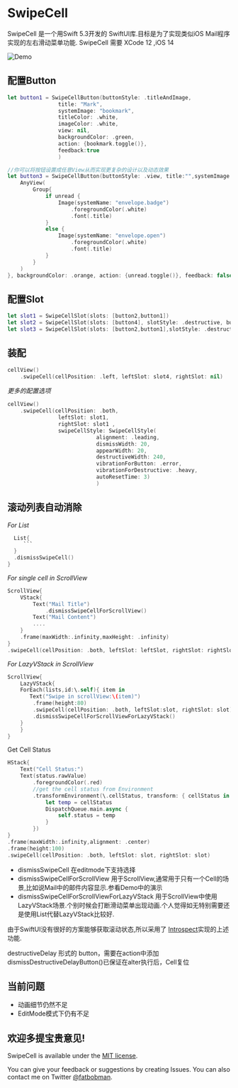 # SwipeCell

SwipeCell 是一个用Swift 5.3开发的 SwiftUI库.目标是为了实现类似iOS Mail程序实现的左右滑动菜单功能.
SwipeCell 需要 XCode 12 ,iOS 14 

![Demo](Image/demo.gif)

## 配置Button
```swift
let button1 = SwipeCellButton(buttonStyle: .titleAndImage,
                title: "Mark", 
                systemImage: "bookmark",
                titleColor: .white, 
                imageColor: .white, 
                view: nil,   
                backgroundColor: .green,
                action: {bookmark.toggle()},
                feedback:true
                )
```

```swift
//你可以将按钮设置成任意View从而实现更复杂的设计以及动态效果
let button3 = SwipeCellButton(buttonStyle: .view, title:"",systemImage: "", view: {
    AnyView(
        Group{
            if unread {
                Image(systemName: "envelope.badge")
                    .foregroundColor(.white)
                    .font(.title)
            }
            else {
                Image(systemName: "envelope.open")
                    .foregroundColor(.white)
                    .font(.title)
            }
        }
    )
}, backgroundColor: .orange, action: {unread.toggle()}, feedback: false)
```

## 配置Slot
```swift
let slot1 = SwipeCellSlot(slots: [button2,button1])
let slot2 = SwipeCellSlot(slots: [button4], slotStyle: .destructive, buttonWidth: 60) 
let slot3 = SwipeCellSlot(slots: [button2,button1],slotStyle: .destructiveDelay) 
```

## 装配
```swift
cellView()
    .swipeCell(cellPosition: .left, leftSlot: slot4, rightSlot: nil)
```
*更多的配置选项*
```swift
cellView()
    .swipeCell(cellPosition: .both, 
                leftSlot: slot1, 
                rightSlot: slot1 ,
                swipeCellStyle: SwipeCellStyle(
                            alignment: .leading,
                            dismissWidth: 20,
                            appearWidth: 20,
                            destructiveWidth: 240, 
                            vibrationForButton: .error, 
                            vibrationForDestructive: .heavy, 
                            autoResetTime: 3)
                            )
```

## 滚动列表自动消除
*For List*
```swift
  List{
     ```
  }
  .dismissSwipeCell()
}
```

*For single cell in ScrollView*
```swift
ScrollView{
    VStack{
        Text("Mail Title")
            .dismissSwipeCellForScrollView() 
        Text("Mail Content")
        ....
    }
    .frame(maxWidth:.infinity,maxHeight: .infinity)
}
.swipeCell(cellPosition: .both, leftSlot: leftSlot, rightSlot: rightSlot,clip: false)
```

*For LazyVStack in ScrollView*
```swift
ScrollView{
    LazyVStack{
    ForEach(lists,id:\.self){ item in
       Text("Swipe in scrollView:\(item)")
        .frame(height:80)
        .swipeCell(cellPosition: .both, leftSlot:slot, rightSlot: slot)
        .dismissSwipeCellForScrollViewForLazyVStack()
    }
    }
}
```

Get Cell Status
```swift
HStack{
    Text("Cell Status:")
    Text(status.rawValue)
        .foregroundColor(.red)
        //get the cell status from Environment
        .transformEnvironment(\.cellStatus, transform: { cellStatus in
            let temp = cellStatus
            DispatchQueue.main.async {
                self.status = temp
            }
        })
}
.frame(maxWidth:.infinity,alignment: .center)
.frame(height:100)
.swipeCell(cellPosition: .both, leftSlot: slot, rightSlot: slot)
```


* dismissSwipeCell 在editmode下支持选择
* dismissSwipeCellForScrollView 用于ScrollView,通常用于只有一个Cell的场景,比如说Mail中的邮件内容显示.参看Demo中的演示
* dismissSwipeCellForScrollViewForLazyVStack 用于ScrollView中使用LazyVStack场景.个别时候会打断滑动菜单出现动画.个人觉得如无特别需要还是使用List代替LazyVStack比较好.


由于SwiftUI没有很好的方案能够获取滚动状态,所以采用了 [Introspect](https://github.com/siteline/SwiftUI-Introspect.git)实现的上述功能.

destructiveDelay 形式的 button，需要在action中添加 dismissDestructiveDelayButton()已保证在alter执行后，Cell复位



## 当前问题
* 动画细节仍然不足
* EditMode模式下仍有不足


## 欢迎多提宝贵意见!

SwipeCell is available under the [MIT license](LICENSE.md).

You can give your feedback or suggestions by creating Issues. You can also contact me on Twitter [@fatbobman](https://x.com/fatbobman).
